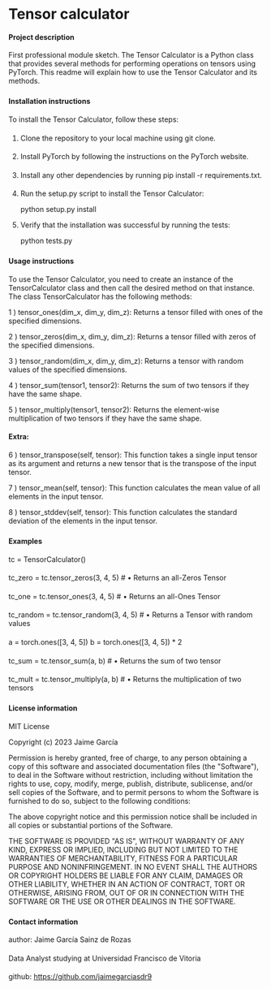 # Tensor calculator

#### Project description
First professional module sketch.
The Tensor Calculator is a Python class that provides several methods for performing operations on tensors using PyTorch. This readme will explain how to use the Tensor Calculator and its methods.
###
#### Installation instructions
To install the Tensor Calculator, follow these steps:
####
1. Clone the repository to your local machine using git clone.
####
2. Install PyTorch by following the instructions on the PyTorch website.
####
3. Install any other dependencies by running pip install -r requirements.txt.
####
4. Run the setup.py script to install the Tensor Calculator:
   

    python setup.py install

5. Verify that the installation was successful by running the tests:

    
    python tests.py
###
#### Usage instructions
To use the Tensor Calculator, you need to create an instance of the TensorCalculator class and then call the desired method on that instance.
The class TensorCalculator has the following methods:

  1 ) tensor_ones(dim_x, dim_y, dim_z): Returns a tensor filled with ones of the specified dimensions.

  2 ) tensor_zeros(dim_x, dim_y, dim_z): Returns a tensor filled with zeros of the specified dimensions.

  3 ) tensor_random(dim_x, dim_y, dim_z): Returns a tensor with random values of the specified dimensions.

  4 ) tensor_sum(tensor1, tensor2): Returns the sum of two tensors if they have the same shape.

  5 ) tensor_multiply(tensor1, tensor2): Returns the element-wise multiplication of two tensors if they have the same shape.
#### Extra:
  6 ) tensor_transpose(self, tensor): This function takes a single input tensor as its argument and returns a new tensor that is the transpose of the input tensor. 

  7 ) tensor_mean(self, tensor): This function calculates the mean value of all elements in the input tensor.

  8 ) tensor_stddev(self, tensor): This function calculates the standard deviation of the elements in the input tensor. 
###
#### Examples
tc = TensorCalculator()
####
tc_zero = tc.tensor_zeros(3, 4, 5)    # • Returns an all-Zeros Tensor
####
tc_one = tc.tensor_ones(3, 4, 5)     # • Returns an all-Ones Tensor
####
tc_random = tc.tensor_random(3, 4, 5)   # • Returns a Tensor with random values
####
a = torch.ones([3, 4, 5])
b = torch.ones([3, 4, 5]) * 2
####
tc_sum = tc.tensor_sum(a, b)     # • Returns the sum of two tensor
####
tc_mult = tc.tensor_multiply(a, b)    # • Returns the multiplication of two tensors
###
#### License information
MIT License

Copyright (c) 2023 Jaime García

Permission is hereby granted, free of charge, to any person obtaining a copy
of this software and associated documentation files (the "Software"), to deal
in the Software without restriction, including without limitation the rights
to use, copy, modify, merge, publish, distribute, sublicense, and/or sell
copies of the Software, and to permit persons to whom the Software is
furnished to do so, subject to the following conditions:

The above copyright notice and this permission notice shall be included in all
copies or substantial portions of the Software.

THE SOFTWARE IS PROVIDED "AS IS", WITHOUT WARRANTY OF ANY KIND, EXPRESS OR
IMPLIED, INCLUDING BUT NOT LIMITED TO THE WARRANTIES OF MERCHANTABILITY,
FITNESS FOR A PARTICULAR PURPOSE AND NONINFRINGEMENT. IN NO EVENT SHALL THE
AUTHORS OR COPYRIGHT HOLDERS BE LIABLE FOR ANY CLAIM, DAMAGES OR OTHER
LIABILITY, WHETHER IN AN ACTION OF CONTRACT, TORT OR OTHERWISE, ARISING FROM,
OUT OF OR IN CONNECTION WITH THE SOFTWARE OR THE USE OR OTHER DEALINGS IN THE
SOFTWARE.

###
#### Contact information
author: Jaime García Sainz de Rozas
####
Data Analyst studying at Universidad Francisco de Vitoria
####
github: https://github.com/jaimegarciasdr9




